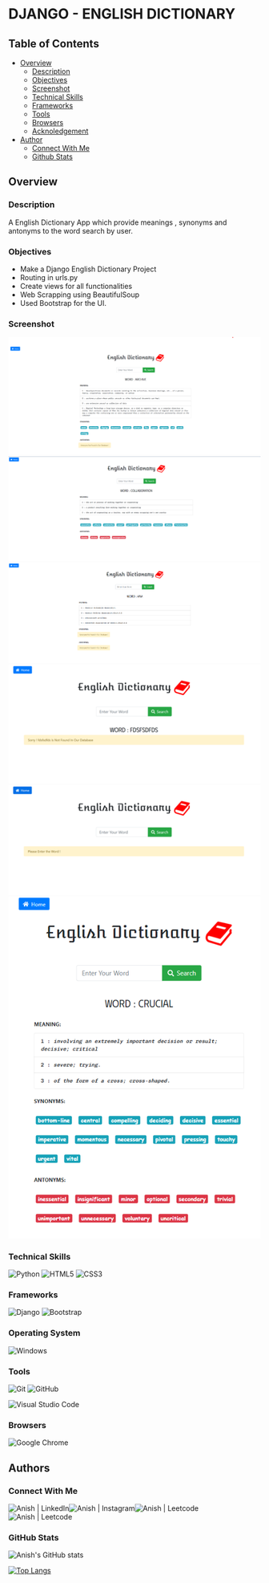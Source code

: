 # DJANGO - ENGLISH DICTIONARY

## Table of Contents

- [Overview](#overview)
  - [Description](#description)
  - [Objectives](#objectives)
  - [Screenshot](#screenshot)
  - [Technical Skills](#technical-skills)
  - [Frameworks](#frameworks)
  - [Tools](#tools)
  - [Browsers](#browsers)
  - [Acknoledgement](#Acknowledgement)
- [Author](#author)
  - [Connect With Me](#connect-with-me)
  - [Github Stats](#github-stats)

## Overview

### Description

A English Dictionary App which provide meanings , synonyms and antonyms to the word search by user.

### Objectives

- Make a Django English Dictionary Project
- Routing in urls.py
- Create views for all functionalities
- Web Scrapping using BeautifulSoup
- Used Bootstrap for the UI.

### Screenshot

![Dekstop Design preview for Home Page](./Screenshots/s1.png) 
![Dekstop Design preview image 2](./Screenshots/s2.png) 
![Dekstop Design preview image 3](./Screenshots/s3.png) 
![Dekstop Design preview image 4](./Screenshots/s4.png) 
![Dekstop Design preview image 5](./Screenshots/s5.png) 
</br>
![Smartphone Design preview ](./Screenshots/s6.png) 

### Technical Skills

![Python](https://img.shields.io/badge/python-3670A0?style=for-the-badge&logo=python&logoColor=ffdd54)
![HTML5](https://img.shields.io/badge/html5-%23E34F26.svg?style=for-the-badge&logo=html5&logoColor=white)
![CSS3](https://img.shields.io/badge/css3-%231572B6.svg?style=for-the-badge&logo=css3&logoColor=white)
</br>

### Frameworks

![Django](https://img.shields.io/badge/django-%23092E20.svg?style=for-the-badge&logo=django&logoColor=white)
![Bootstrap](https://img.shields.io/badge/bootstrap-%23563D7C.svg?style=for-the-badge&logo=bootstrap&logoColor=white)


### Operating System

![Windows](https://img.shields.io/badge/Windows-0078D6?style=for-the-badge&logo=windows&logoColor=white)
</br>

### Tools

![Git](https://img.shields.io/badge/git-%23F05033.svg?style=for-the-badge&logo=git&logoColor=white)
![GitHub](https://img.shields.io/badge/github-%23121011.svg?style=for-the-badge&logo=github&logoColor=white)

![Visual Studio Code](https://img.shields.io/badge/Visual%20Studio%20Code-0078d7.svg?style=for-the-badge&logo=visual-studio-code&logoColor=white)
</br>

### Browsers

![Google Chrome](https://img.shields.io/badge/Google%20Chrome-4285F4?style=for-the-badge&logo=GoogleChrome&logoColor=white)
## Authors

### Connect With Me

<a href="https://www.linkedin.com/in/anish-kumar-mohanty-68a019216/"><img align="left" src="https://img.shields.io/badge/LinkedIn-0077B5?style=for-the-badge&logo=linkedin&logoColor=white" alt="Anish | LinkedIn"/></a>
<a href="https://www.instagram.com/in/anish.mohanty_/"><img align="left" src="https://img.shields.io/badge/Instagram-E4405F?style=for-the-badge&logo=instagram&logoColor=white" alt="Anish | Instagram"/></a>
<a href="https://leetcode.com/anish101/"><img align="left" src="https://img.shields.io/badge/LeetCode-000000?style=for-the-badge&logo=LeetCode&logoColor=#d16c06labelColor=black&color=%23ffa116&label=Solved&query=solvedOverTotal&url=https%3A%2F%2Fleetcode-badge.vercel.app%2Fapi%2Fusers%2Fanish101&logo=leetcode&logoColor=yellow" alt="Anish | Leetcode"/></a>
<a href="https://www.hackerrank.com/anishmohanty101"><img align="left" src="https://img.shields.io/badge/-Hackerrank-2EC866?style=for-the-badge&logo=HackerRank&logoColor=white" alt="Anish | Leetcode"/></a>
</br>
</br>

### GitHub Stats

![Anish's GitHub stats](https://github-readme-stats.vercel.app/api?username=Anish010&show_icons=true&theme=radical)

[![Top Langs](https://github-readme-stats.vercel.app/api/top-langs/?username=Anish010&langs_count=8)](https://github.com/Anish010/github-readme-stats)